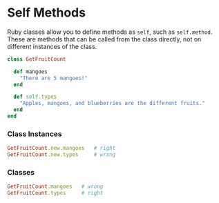 # Self Methods

Ruby classes allow you to define methods as `self`, such as `self.method`. These are methods that can be called from the class directly, not on different instances of the class.

```ruby
class GetFruitCount

  def mangoes
    "There are 5 mangoes!"
  end

  def self.types
    "Apples, mangoes, and blueberries are the different fruits."
  end
end
```

### Class Instances

```ruby
GetFruitCount.new.mangoes   # right
GetFruitCount.new.types     # wrong
```

### Classes

```ruby
GetFruitCount.mangoes   # wrong
GetFruitCount.types     # right
```

